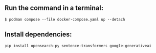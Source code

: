 ## Run the command in a terminal:
```
$ podman compose --file docker-compose.yaml up --detach
```

## Install dependencies:
```
pip install opensearch-py sentence-transformers google-generativeai
```

